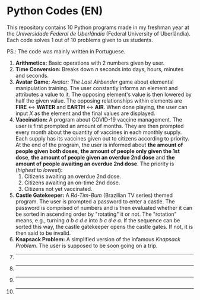 
# Python Codes (EN)

This repository contains 10 Python programs made in my freshman year at the _Universidade Federal de Uberlândia_ (Federal University of Uberlândia).
Each code solves 1 out of 10 problems given to us students.

PS.: The code was mainly written in Portuguese.

1. **Arithmetics:** Basic operations with 2 numbers given by user.
2. **Time Conversion:** Breaks down _n_ seconds into days, hours, minutes and seconds.
3. **Avatar Game:** _Avatar: The Last Airbender_ game about elemental manipulation training. The user constantly informs an element and attributes a value
to it. The opposing element's value is then lowered by half the given value. The opposing relationships within elements are **FIRE** &harr; **WATER** and **EARTH** &harr; **AIR**. When done playing, the user can input _X_ as the element and the final values are displayed.
4. **Vaccination:** A program about COVID-19 vaccine management. The user is first prompted an amount of months. They are then prompted every month about the quantity of vaccines in each monthly supply. Each supply has its vaccines given out to citizens according to priority. At the end of the program, the user is informed about **the amount of people given both doses**, **the amount of people only given the 1st dose**, **the amount of people given an overdue 2nd dose** and **the amount of people awaiting an overdue 2nd dose**. The priority is (_highest_ to _lowest_):
    1. Citizens awaiting an overdue 2nd dose.
    2. Citizens awaiting an on-time 2nd dose.
    3. Citizens not yet vaccinated.
8. **Castle Gatekeeper:** A _Rá-Tim-Bum_ (Brazilian TV series) themed program. The user is prompted a password to enter a castle. The password is comprised of numbers and is then evaluated whether it can be sorted in ascending order by "rotating" it or not. The "rotation" means, e.g., turning _a b c d e_ into _b c d e a_. If the sequence can be sorted this way, the castle gatekeeper opens the castle gates. If not, it is then said to be invalid.
9. **Knapsack Problem:** A simplified version of the infamous _Knapsack Problem_. The user is supposed to be soon going on a trip.
10. ****
11. ****
12. ****
13. ****
